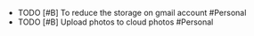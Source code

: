 - TODO [#B] To reduce the storage on gmail account #Personal
- TODO [#B] Upload photos to cloud photos #Personal